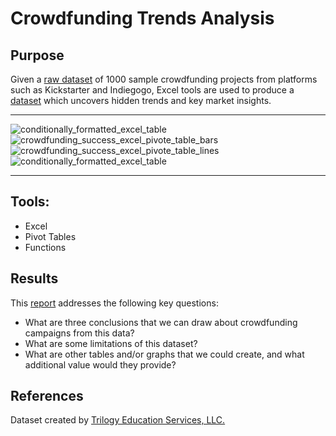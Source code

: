 # Crowdfunding Trends Analysis

## Purpose
Given a [raw dataset](https://github.com/robert-z-lehr/Unveiling-Crowdfunding-Trends/raw/main/data/excel) of 1000 sample crowdfunding projects from platforms such as Kickstarter and Indiegogo, Excel tools are used to produce a [dataset](https://github.com/robert-z-lehr/Unveiling-Crowdfunding-Trends/raw/main/data/excel) which uncovers hidden trends and key market insights.

---

![conditionally_formatted_excel_table](https://github.com/robert-z-lehr/Unveiling-Crowdfunding-Trends/blob/main/Images/conditionally_formatted_excel_table.png)
![crowdfunding_success_excel_pivote_table_bars](https://github.com/robert-z-lehr/Unveiling-Crowdfunding-Trends/blob/main/Images/crowdfunding_success_excel_pivot_table_bars.png)
![crowdfunding_success_excel_pivote_table_lines](https://github.com/robert-z-lehr/Unveiling-Crowdfunding-Trends/blob/main/Images/crowdfunding_success_excel_pivot_table_lines.png)
![conditionally_formatted_excel_table](https://github.com/robert-z-lehr/Unveiling-Crowdfunding-Trends/blob/main/Images/conditionally_formatted_excel_table.png)

---

## Tools:
- Excel
- Pivot Tables
- Functions

## Results
This [report](https://github.com/robert-z-lehr/Unveiling-Crowdfunding-Trends/tree/main/results)  addresses the following key questions:
- What are three conclusions that we can draw about crowdfunding campaigns from this data?
- What are some limitations of this dataset?
- What are other tables and/or graphs that we could create, and what additional value would they provide?

## References
Dataset created by [Trilogy Education Services, LLC.](https://trilogy.com/education/)
